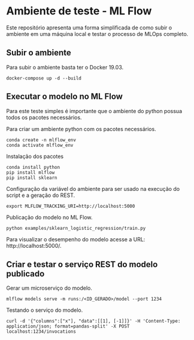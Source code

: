 # Ambiente de teste - ML Flow

Este repositório apresenta uma forma simplificada de como subir o ambiente em uma máquina local e testar o processo de MLOps completo.

## Subir o ambiente

Para subir o ambiente basta ter o Docker 19.03.

```
docker-compose up -d --build
```

## Executar o modelo no ML Flow

Para este teste simples é importante que o ambiente do python possua todos os pacotes necessários.

Para criar um ambiente python com os pacotes necessários.

```
conda create -n mlflow_env
conda activate mlflow_env
```

Instalação dos pacotes

```
conda install python
pip install mlflow
pip install sklearn
```

Configuração da variável do ambiente para ser usado na execução do script e a geração do REST.

```
export MLFLOW_TRACKING_URI=http://localhost:5000
```

Publicação do modelo no ML Flow.

```
python examples/sklearn_logistic_regression/train.py
```

Para visualizar o desempenho do modelo acesse a URL: http://localhost:5000/.

## Criar e testar o serviço REST do modelo publicado

Gerar um microserviço do modelo.

```
mlflow models serve -m runs:/<ID_GERADO>/model --port 1234
```

Testando o serviço do modelo.

```
curl -d '{"columns":["x"], "data":[[1], [-1]]}' -H 'Content-Type: application/json; format=pandas-split' -X POST localhost:1234/invocations
```